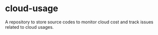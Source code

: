 # cloud-usage

A repository to store source codes to monitor cloud cost and track issues related to cloud usages.
